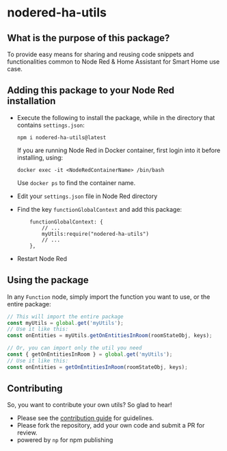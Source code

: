 # nodered-ha-utils

## What is the purpose of this package?
To provide easy means for sharing and reusing code snippets and functionalities common to Node Red & Home Assistant for Smart Home use case.

## Adding this package to your Node Red installation

* Execute the following to install the package, while in the directory that contains `settings.json`:
  ```shell
  npm i nodered-ha-utils@latest
  ```

  If you are running Node Red in Docker container, first login into it before installing, using:
  ```shell
  docker exec -it <NodeRedContainerName> /bin/bash
  ```
  Use `docker ps` to find the container name.

* Edit your `settings.json` file in Node Red directory
* Find the key `functionGlobalContext` and add this package:
  ```
      functionGlobalContext: {
          // ...
          myUtils:require("nodered-ha-utils")
          // ...
      },
  ```
* Restart Node Red

## Using the package
In any `Function` node, simply import the function you want to use, or the entire package:
```javascript
// This will import the entire package
const myUtils = global.get('myUtils');
// Use it like this:
const onEntities = myUtils.getOnEntitiesInRoom(roomStateObj, keys);
```
```javascript
// Or, you can import only the util you need
const { getOnEntitiesInRoom } = global.get('myUtils');
// Use it like this:
const onEntities = getOnEntitiesInRoom(roomStateObj, keys);
```

## Contributing
So, you want to contribute your own utils? So glad to hear!
* Please see the [contribution guide](https://github.com/jsBlackBelt/nodered-ha-utils/blob/main/CONTRIBUTING.md) for guidelines.
* Please fork the repository, add your own code and submit a PR for review.
* powered by `np` for npm publishing
